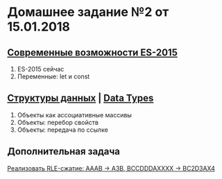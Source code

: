 # Домашнее задание №2 от 15.01.2018

## [Современные возможности ES-2015](https://learn.javascript.ru/es-modern)
1. ES-2015 сейчас
2. Переменные: let и const

## [Структуры данных](https://learn.javascript.ru/data-structures) | [Data Types](http://javascript.info/data-types)
1. Объекты как ассоциативные массивы
2. Объекты: перебор свойств
3. Объекты: передача по ссылке

## Дополнительная задача
[Реализовать RLE-сжатие: AAAB -> A3B, BCCDDDAXXXX -> BC2D3AX4](http://artsiom.mezin.eu/playground/#-KwMMgW3AGFKnVBpq4tK)
